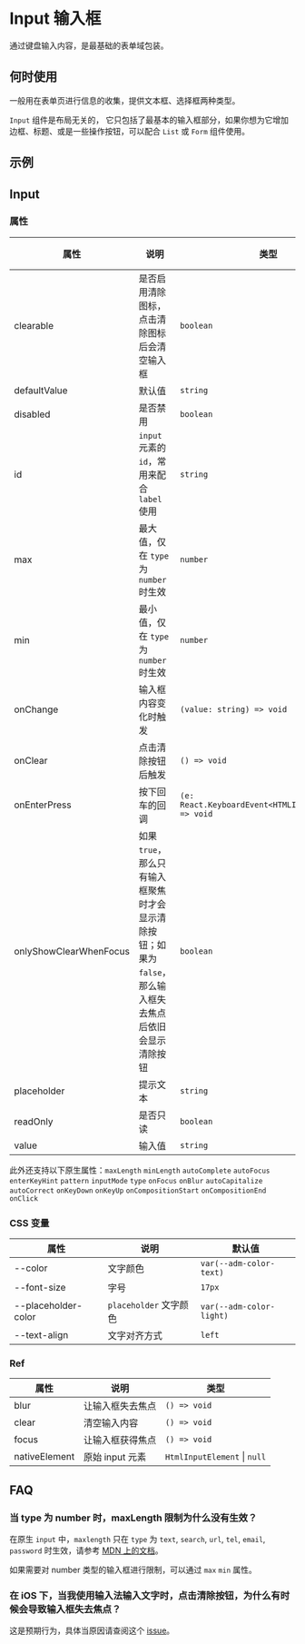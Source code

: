 # Input 输入框

通过键盘输入内容，是最基础的表单域包装。

## 何时使用

一般用在表单页进行信息的收集，提供文本框、选择框两种类型。

`Input` 组件是布局无关的， 它只包括了最基本的输入框部分，如果你想为它增加边框、标题、或是一些操作按钮，可以配合 `List` 或 `Form` 组件使用。

## 示例

<code src="./demos/demo1.tsx"></code>

<code src="./demos/demo2.tsx"></code>

## Input

### 属性

| 属性                   | 说明                                                                                                      | 类型                                                 | 默认值  |
| ---------------------- | --------------------------------------------------------------------------------------------------------- | ---------------------------------------------------- | ------- |
| clearable              | 是否启用清除图标，点击清除图标后会清空输入框                                                              | `boolean`                                            | `false` |
| defaultValue           | 默认值                                                                                                    | `string`                                             | -       |
| disabled               | 是否禁用                                                                                                  | `boolean`                                            | `false` |
| id                     | `input` 元素的 `id`，常用来配合 `label` 使用                                                              | `string`                                             | -       |
| max                    | 最大值，仅在 `type` 为 `number` 时生效                                                                    | `number`                                             | -       |
| min                    | 最小值，仅在 `type` 为 `number` 时生效                                                                    | `number`                                             | -       |
| onChange               | 输入框内容变化时触发                                                                                      | `(value: string) => void`                            | -       |
| onClear                | 点击清除按钮后触发                                                                                        | `() => void`                                         | -       |
| onEnterPress           | 按下回车的回调                                                                                            | `(e: React.KeyboardEvent<HTMLInputElement>) => void` | -       |
| onlyShowClearWhenFocus | 如果 `true`，那么只有输入框聚焦时才会显示清除按钮；如果为 `false`，那么输入框失去焦点后依旧会显示清除按钮 | `boolean`                                            | `true`  |
| placeholder            | 提示文本                                                                                                  | `string`                                             | -       |
| readOnly               | 是否只读                                                                                                  | `boolean`                                            | `false` |
| value                  | 输入值                                                                                                    | `string`                                             | -       |

此外还支持以下原生属性：`maxLength` `minLength` `autoComplete` `autoFocus` `enterKeyHint` `pattern` `inputMode` `type` `onFocus` `onBlur` `autoCapitalize` `autoCorrect` `onKeyDown` `onKeyUp` `onCompositionStart` `onCompositionEnd` `onClick`

### CSS 变量

| 属性                | 说明                   | 默认值                   |
| ------------------- | ---------------------- | ------------------------ |
| --color             | 文字颜色               | `var(--adm-color-text)`  |
| --font-size         | 字号                   | `17px`                   |
| --placeholder-color | `placeholder` 文字颜色 | `var(--adm-color-light)` |
| --text-align        | 文字对齐方式           | `left`                   |

### Ref

| 属性          | 说明             | 类型                         |
| ------------- | ---------------- | ---------------------------- |
| blur          | 让输入框失去焦点 | `() => void`                 |
| clear         | 清空输入内容     | `() => void`                 |
| focus         | 让输入框获得焦点 | `() => void`                 |
| nativeElement | 原始 input 元素  | `HtmlInputElement` \| `null` |

## FAQ

### 当 type 为 number 时，maxLength 限制为什么没有生效？

在原生 `input` 中，`maxlength` 只在 `type` 为 `text`, `search`, `url`, `tel`, `email`, `password` 时生效，请参考 [MDN 上的文档](https://developer.mozilla.org/en-US/docs/Web/HTML/Element/Input#attr-maxlength)。

如果需要对 number 类型的输入框进行限制，可以通过 `max` `min` 属性。

### 在 iOS 下，当我使用输入法输入文字时，点击清除按钮，为什么有时候会导致输入框失去焦点？

这是预期行为，具体当原因请查阅这个 [issue](https://github.com/ant-design/ant-design-mobile/issues/5212)。
